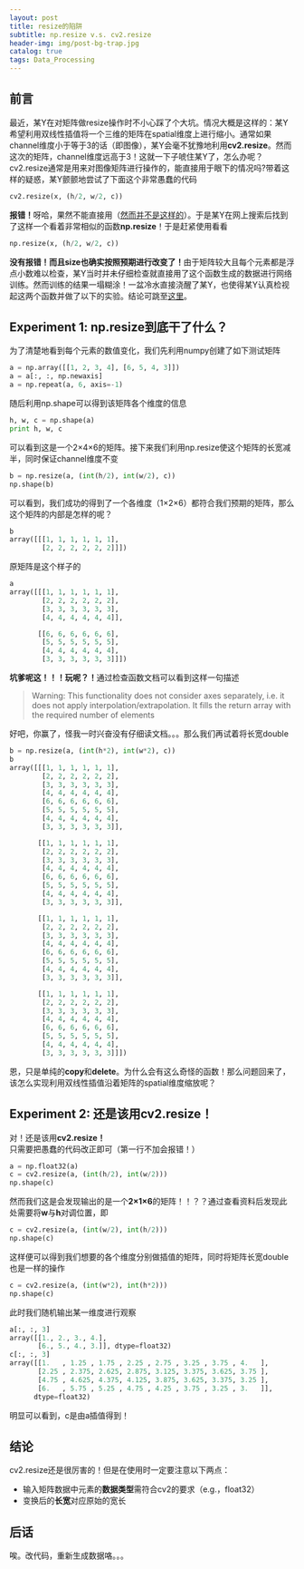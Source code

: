 ```yaml
---
layout: post
title: resize的陷阱
subtitle: np.resize v.s. cv2.resize
header-img: img/post-bg-trap.jpg 
catalog: true
tags: Data_Processing
---
```


## 前言
最近，某Y在对矩阵做resize操作时不小心踩了个大坑。情况大概是这样的：某Y希望利用双线性插值将一个三维的矩阵在spatial维度上进行缩小。通常如果channel维度小于等于3的话（即图像），某Y会毫不犹豫地利用<strong>cv2.resize</strong>。然而这次的矩阵，channel维度远高于3！这就一下子唬住某Y了，怎么办呢？cv2.resize通常是用来对图像矩阵进行操作的，能直接用于眼下的情况吗?带着这样的疑惑，某Y颤颤地尝试了下面这个</strong>非常愚蠢</strong>的代码
```python
cv2.resize(x, (h/2, w/2, c))
```

<strong>报错！</strong>呀哈，果然不能直接用（[然而并不是这样的](#cv2resize)）。于是某Y在网上搜索后找到了这样一个看着非常相似的函数<strong>np.resize</strong>！于是赶紧使用看看
```python
np.resize(x, (h/2, w/2, c))
```

<strong>没有报错！而且size也确实按照预期进行改变了！</strong>由于矩阵较大且每个元素都是浮点小数难以检查，某Y当时并未仔细检查就直接用了这个函数生成的数据进行网络训练。然而训练的结果一塌糊涂！一盆冷水直接浇醒了某Y，也使得某Y认真检视起这两个函数并做了以下的实验。结论可跳至[这里](#conclusion)。

## Experiment 1: np.resize到底干了什么？
为了清楚地看到每个元素的数值变化，我们先利用numpy创建了如下测试矩阵
```python
a = np.array([[1, 2, 3, 4], [6, 5, 4, 3]])
a = a[:, :, np.newaxis]
a = np.repeat(a, 6, axis=-1)
```

随后利用np.shape可以得到该矩阵各个维度的信息
```python
h, w, c = np.shape(a)
print h, w, c
```

可以看到这是一个2&#xd7;4&#xd7;6的矩阵。接下来我们利用np.resize使这个矩阵的长宽减半，同时保证channel维度不变
```python
b = np.resize(a, (int(h/2), int(w/2), c))
np.shape(b)
```

可以看到，我们成功的得到了一个各维度（1&#xd7;2&#xd7;6）都符合我们预期的矩阵，那么这个矩阵的内部是怎样的呢？
```python
b
array([[[1, 1, 1, 1, 1, 1],
        [2, 2, 2, 2, 2, 2]]])
```

原矩阵是这个样子的
```python
a
array([[[1, 1, 1, 1, 1, 1],
        [2, 2, 2, 2, 2, 2],
        [3, 3, 3, 3, 3, 3],
        [4, 4, 4, 4, 4, 4]],

       [[6, 6, 6, 6, 6, 6],
        [5, 5, 5, 5, 5, 5],
        [4, 4, 4, 4, 4, 4],
        [3, 3, 3, 3, 3, 3]]])
```

<strong>坑爹呢这！！！玩呢？！</strong>通过检查函数文档可以看到这样一句描述
<blockquote><p>Warning: This functionality does not consider axes separately, i.e. it does not apply interpolation/extrapolation. It fills the return array with the required number of elements</p></blockquote>

好吧，你赢了，怪我一时兴奋没有仔细读文档。。。那么我们再试着将长宽double

```python
b = np.resize(a, (int(h*2), int(w*2), c))
b
array([[[1, 1, 1, 1, 1, 1],
        [2, 2, 2, 2, 2, 2],
        [3, 3, 3, 3, 3, 3],
        [4, 4, 4, 4, 4, 4],
        [6, 6, 6, 6, 6, 6],
        [5, 5, 5, 5, 5, 5],
        [4, 4, 4, 4, 4, 4],
        [3, 3, 3, 3, 3, 3]],

       [[1, 1, 1, 1, 1, 1],
        [2, 2, 2, 2, 2, 2],
        [3, 3, 3, 3, 3, 3],
        [4, 4, 4, 4, 4, 4],
        [6, 6, 6, 6, 6, 6],
        [5, 5, 5, 5, 5, 5],
        [4, 4, 4, 4, 4, 4],
        [3, 3, 3, 3, 3, 3]],

       [[1, 1, 1, 1, 1, 1],
        [2, 2, 2, 2, 2, 2],
        [3, 3, 3, 3, 3, 3],
        [4, 4, 4, 4, 4, 4],
        [6, 6, 6, 6, 6, 6],
        [5, 5, 5, 5, 5, 5],
        [4, 4, 4, 4, 4, 4],
        [3, 3, 3, 3, 3, 3]],

       [[1, 1, 1, 1, 1, 1],
        [2, 2, 2, 2, 2, 2],
        [3, 3, 3, 3, 3, 3],
        [4, 4, 4, 4, 4, 4],
        [6, 6, 6, 6, 6, 6],
        [5, 5, 5, 5, 5, 5],
        [4, 4, 4, 4, 4, 4],
        [3, 3, 3, 3, 3, 3]]])

```

恩，只是单纯的<strong>copy</strong>和<strong>delete</strong>。为什么会有这么奇怪的函数！那么问题回来了，该怎么实现利用双线性插值沿着矩阵的spatial维度缩放呢？

## <a name="cv2resize"></a>Experiment 2: 还是该用cv2.resize！
对！还是该用<strong>cv2.resize！</strong>只需要把愚蠢的代码改正即可（第一行不加会报错！）
```python
a = np.float32(a)
c = cv2.resize(a, (int(h/2), int(w/2)))
np.shape(c)
```

然而我们这是会发现输出的是一个<strong>2&#xd7;1&#xd7;6</strong>的矩阵！！？？通过查看资料后发现此处需要将<strong>w</strong>与<strong>h</strong>对调位置，即
```python
c = cv2.resize(a, (int(w/2), int(h/2)))
np.shape(c)
```

这样便可以得到我们想要的各个维度分别做插值的矩阵，同时将矩阵长宽double也是一样的操作
```python
c = cv2.resize(a, (int(w*2), int(h*2)))
np.shape(c)
```

此时我们随机输出某一维度进行观察
```python
a[:, :, 3]
array([[1., 2., 3., 4.],
       [6., 5., 4., 3.]], dtype=float32)
c[:, :, 3]
array([[1.   , 1.25 , 1.75 , 2.25 , 2.75 , 3.25 , 3.75 , 4.   ],
       [2.25 , 2.375, 2.625, 2.875, 3.125, 3.375, 3.625, 3.75 ],
       [4.75 , 4.625, 4.375, 4.125, 3.875, 3.625, 3.375, 3.25 ],
       [6.   , 5.75 , 5.25 , 4.75 , 4.25 , 3.75 , 3.25 , 3.   ]],
      dtype=float32)
```

明显可以看到，c是由a插值得到！

## <a name="conclusion"></a>结论
cv2.resize还是很厉害的！但是在使用时一定要注意以下两点：
* 输入矩阵数据中元素的<strong>数据类型</strong>需符合cv2的要求（e.g.，float32）
* 变换后的<strong>长宽</strong>对应原始的宽长


## 后话
唉。改代码，重新生成数据咯。。。





